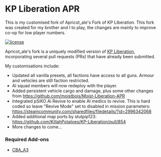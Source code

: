 # KP Liberation APR 
This is my customised fork of Apricot_ale's Fork of KP Liberation. This fork was created for my brother and I to play, the changes are mainly to improve co-op for low player numbers.

[![license](https://img.shields.io/github/license/KillahPotatoes/KP-Liberation.svg)](https://github.com/KillahPotatoes/KP-Liberation/blob/master/LICENSE.md)

Apricot_ale's fork is a uniquely modified version of [KP Liberation](https://github.com/KillahPotatoes/KP-Liberation), incorporating several pull requests (PRs) that have already been submitted.

My customisations include:

- Updated all vanilla presets, all factions have access to all guns. Armour and vehicles are still faction restricted.
- AI squad members will now redeploy with the player.
- Added persistent vehicle cargo and damage, plus some other changes from https://github.com/moistbois/Moist-Liberation-APR
- Integrated pSiKO Ai Revive to enable AI medics to revive. This is hard coded so leave "Revive Mode" set to disabled in mission parameters: https://steamcommunity.com/sharedfiles/filedetails/?id=2996342068
- Added additional map ports by stutpip123: https://github.com/KillahPotatoes/KP-Liberation/pull/854
- More changes to come...

### Required Add-ons
- [CBA_A3](https://steamcommunity.com/sharedfiles/filedetails/?id=450814997)
